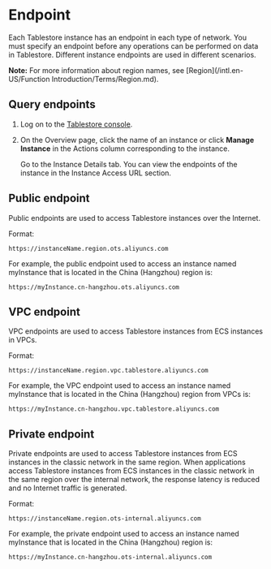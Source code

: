# Endpoint

Each Tablestore instance has an endpoint in each type of network. You must specify an endpoint before any operations can be performed on data in Tablestore. Different instance endpoints are used in different scenarios.

**Note:** For more information about region names, see [Region](/intl.en-US/Function Introduction/Terms/Region.md).

## Query endpoints

1.  Log on to the [Tablestore console](https://otsnext.console.aliyun.com/).
2.  On the Overview page, click the name of an instance or click **Manage Instance** in the Actions column corresponding to the instance.

    Go to the Instance Details tab. You can view the endpoints of the instance in the Instance Access URL section.


## Public endpoint

Public endpoints are used to access Tablestore instances over the Internet.

Format:

`https://instanceName.region.ots.aliyuncs.com`

For example, the public endpoint used to access an instance named myInstance that is located in the China \(Hangzhou\) region is:

`https://myInstance.cn-hangzhou.ots.aliyuncs.com`

## VPC endpoint

VPC endpoints are used to access Tablestore instances from ECS instances in VPCs.

Format:

`https://instanceName.region.vpc.tablestore.aliyuncs.com`

For example, the VPC endpoint used to access an instance named myInstance that is located in the China \(Hangzhou\) region from VPCs is:

`https://myInstance.cn-hangzhou.vpc.tablestore.aliyuncs.com`

## Private endpoint

Private endpoints are used to access Tablestore instances from ECS instances in the classic network in the same region. When applications access Tablestore instances from ECS instances in the classic network in the same region over the internal network, the response latency is reduced and no Internet traffic is generated.

Format:

`https://instanceName.region.ots-internal.aliyuncs.com`

For example, the private endpoint used to access an instance named myInstance that is located in the China \(Hangzhou\) region is:

`https://myInstance.cn-hangzhou.ots-internal.aliyuncs.com`

